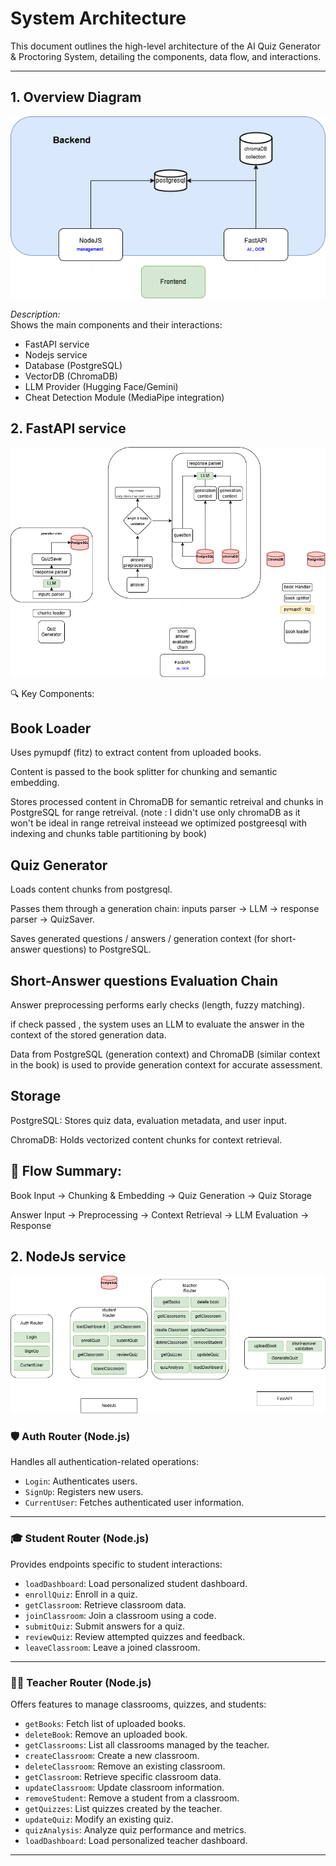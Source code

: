 # System Architecture

This document outlines the high-level architecture of the AI Quiz Generator & Proctoring System, detailing the components, data flow, and interactions.

---

## 1. Overview Diagram

![System Overview](./images/diagram1.png)

*Description:*  
Shows the main components and their interactions:  
- FastAPI service 
- Nodejs service 
- Database (PostgreSQL)  
- VectorDB (ChromaDB)  
- LLM Provider (Hugging Face/Gemini)  
- Cheat Detection Module (MediaPipe integration)  


## 2. FastAPI service


![Backend Components](./images/diagram2.png)

🔍 Key Components:
## Book Loader

Uses pymupdf (fitz) to extract content from uploaded books.

Content is passed to the book splitter for chunking and semantic embedding.

Stores processed content in ChromaDB for semantic retreival and chunks in PostgreSQL for range retreival.
(note : I didn't use only chromaDB as it won't be ideal in range retreival insteead we optimized postgreesql with indexing and chunks table partitioning by book)

## Quiz Generator

Loads content chunks from postgresql.

Passes them through a generation chain: inputs parser → LLM → response parser → QuizSaver.

Saves generated questions / answers / generation context (for short-answer questions) to PostgreSQL.

## Short-Answer questions Evaluation Chain

Answer preprocessing performs early checks (length, fuzzy matching).

if check passed , the system uses an LLM to evaluate the answer in the context of the stored generation data.

Data from PostgreSQL (generation context) and ChromaDB (similar context in the book) is used to provide generation context for accurate assessment.

## Storage

PostgreSQL: Stores quiz data, evaluation metadata, and user input.

ChromaDB: Holds vectorized content chunks for context retrieval.

## 🔄 Flow Summary:
Book Input → Chunking & Embedding → Quiz Generation → Quiz Storage

Answer Input → Preprocessing → Context Retrieval → LLM Evaluation → Response


## 2. NodeJs service


![Frontend Components](./images/diagram3.png)

### 🛡️ Auth Router (Node.js)
Handles all authentication-related operations:

- `Login`: Authenticates users.
- `SignUp`: Registers new users.
- `CurrentUser`: Fetches authenticated user information.

---

### 🎓 Student Router (Node.js)
Provides endpoints specific to student interactions:

- `loadDashboard`: Load personalized student dashboard.
- `enrollQuiz`: Enroll in a quiz.
- `getClassroom`: Retrieve classroom data.
- `joinClassroom`: Join a classroom using a code.
- `submitQuiz`: Submit answers for a quiz.
- `reviewQuiz`: Review attempted quizzes and feedback.
- `leaveClassroom`: Leave a joined classroom.

---

### 🧑‍🏫 Teacher Router (Node.js)
Offers features to manage classrooms, quizzes, and students:

- `getBooks`: Fetch list of uploaded books.
- `deleteBook`: Remove an uploaded book.
- `getClassrooms`: List all classrooms managed by the teacher.
- `createClassroom`: Create a new classroom.
- `deleteClassroom`: Remove an existing classroom.
- `getClassroom`: Retrieve specific classroom data.
- `updateClassroom`: Update classroom information.
- `removeStudent`: Remove a student from a classroom.
- `getQuizzes`: List quizzes created by the teacher.
- `updateQuiz`: Modify an existing quiz.
- `quizAnalysis`: Analyze quiz performance and metrics.
- `loadDashboard`: Load personalized teacher dashboard.

---
 
